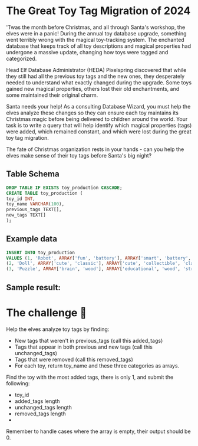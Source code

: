 # The Great Toy Tag Migration of 2024

'Twas the month before Christmas, and all through Santa's workshop, the elves were in a panic! During the annual toy
database upgrade, something went terribly wrong with the magical toy-tracking system. The enchanted database that keeps
track of all toy descriptions and magical properties had undergone a massive update, changing how toys were tagged and
categorized.

Head Elf Database Administrator (HEDA) Pixelspring discovered that while they still had all the previous toy tags and
the new ones, they desperately needed to understand what exactly changed during the upgrade. Some toys gained new
magical properties, others lost their old enchantments, and some maintained their original charm.

Santa needs your help! As a consulting Database Wizard, you must help the elves analyze these changes so they can ensure
each toy maintains its Christmas magic before being delivered to children around the world. Your task is to write a
query that will help identify which magical properties (tags) were added, which remained constant, and which were lost
during the great toy tag migration.

The fate of Christmas organization rests in your hands - can you help the elves make sense of their toy tags before
Santa's big night?

## Table Schema

```sql
DROP TABLE IF EXISTS toy_production CASCADE;
CREATE TABLE toy_production (
toy_id INT,
toy_name VARCHAR(100),
previous_tags TEXT[],
new_tags TEXT[]
);
```

## Example data

```sql
INSERT INTO toy_production
VALUES (1, 'Robot', ARRAY['fun', 'battery'], ARRAY['smart', 'battery', 'educational', 'scientific']),
(2, 'Doll', ARRAY['cute', 'classic'], ARRAY['cute', 'collectible', 'classic']),
(3, 'Puzzle', ARRAY['brain', 'wood'], ARRAY['educational', 'wood', 'strategy']);
```

## Sample result:

# The challenge 🎁

Help the elves analyze toy tags by finding:

* New tags that weren't in previous_tags (call this added_tags)
* Tags that appear in both previous and new tags (call this unchanged_tags)
* Tags that were removed (call this removed_tags)
* For each toy, return toy_name and these three categories as arrays.

Find the toy with the most added tags, there is only 1, and submit the following:

* toy_id
* added_tags length
* unchanged_tags length
* removed_tags length
* 
Remember to handle cases where the array is empty, their output should be 0.